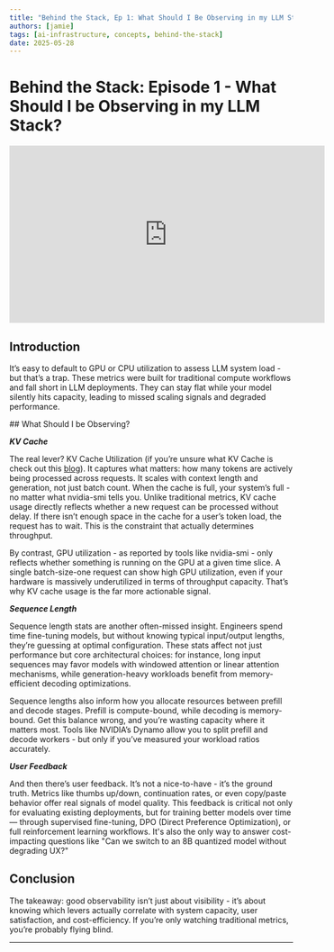 ```yaml
---
title: "Behind the Stack, Ep 1: What Should I Be Observing in my LLM Stack?"
authors: [jamie]
tags: [ai-infrastructure, concepts, behind-the-stack]
date: 2025-05-28
---
```


# Behind the Stack: Episode 1 - What Should I be Observing in my LLM Stack? 

<iframe width="560" height="315" src="https://www.youtube.com/embed/3W7VNHTYHp8?si=J4yw2LDshSIc2Ltp" title="YouTube video player" frameborder="0" allow="accelerometer; autoplay; clipboard-write; encrypted-media; gyroscope; picture-in-picture; web-share" referrerpolicy="strict-origin-when-cross-origin" allowfullscreen></iframe>

## Introduction

It’s easy to default to GPU or CPU utilization to assess LLM system load - but that’s a trap. These metrics were built for traditional compute workflows and fall short in LLM deployments. They can stay flat while your model silently hits capacity, leading to missed scaling signals and degraded performance.

‍## What Should I be Observing?

**_KV Cache_**

The real lever? KV Cache Utilization (if you’re unsure what KV Cache is check out this [blog](https://www.doubleword.ai/resources/optimizing-gpu-memory-for-llms-a-deep-dive-into-paged-attention)). It captures what matters: how many tokens are actively being processed across requests. It scales with context length and generation, not just batch count. When the cache is full, your system’s full - no matter what nvidia-smi tells you. Unlike traditional metrics, KV cache usage directly reflects whether a new request can be processed without delay. If there isn’t enough space in the cache for a user’s token load, the request has to wait. This is the constraint that actually determines throughput.

By contrast, GPU utilization - as reported by tools like nvidia-smi - only reflects whether something is running on the GPU at a given time slice. A single batch-size-one request can show high GPU utilization, even if your hardware is massively underutilized in terms of throughput capacity. That’s why KV cache usage is the far more actionable signal.

**_Sequence Length_** 

Sequence length stats are another often-missed insight. Engineers spend time fine-tuning models, but without knowing typical input/output lengths, they’re guessing at optimal configuration. These stats affect not just performance but core architectural choices: for instance, long input sequences may favor models with windowed attention or linear attention mechanisms, while generation-heavy workloads benefit from memory-efficient decoding optimizations.

Sequence lengths also inform how you allocate resources between prefill and decode stages. Prefill is compute-bound, while decoding is memory-bound. Get this balance wrong, and you’re wasting capacity where it matters most. Tools like NVIDIA’s Dynamo allow you to split prefill and decode workers - but only if you’ve measured your workload ratios accurately.

**_User Feedback_** 

And then there’s user feedback. It’s not a nice-to-have - it’s the ground truth. Metrics like thumbs up/down, continuation rates, or even copy/paste behavior offer real signals of model quality. This feedback is critical not only for evaluating existing deployments, but for training better models over time — through supervised fine-tuning, DPO (Direct Preference Optimization), or full reinforcement learning workflows. It's also the only way to answer cost-impacting questions like "Can we switch to an 8B quantized model without degrading UX?"

## Conclusion

The takeaway: good observability isn’t just about visibility - it’s about knowing which levers actually correlate with system capacity, user satisfaction, and cost-efficiency. If you’re only watching traditional metrics, you’re probably flying blind.

---
